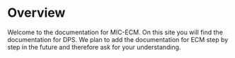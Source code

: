 # Overview

Welcome to the documentation for MIC-ECM. On this site you will find the documentation for DPS. We plan to add the documentation for ECM step by step in the future and therefore ask for your understanding.
